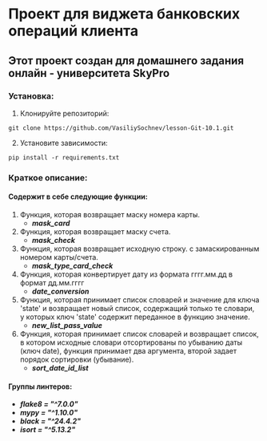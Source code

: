 # Проект для виджета банковских операций клиента
## Этот проект создан для домашнего задания онлайн - университета SkyPro
### Установка:
1. Клонируйте репозиторий:
````shell
git clone https://github.com/VasiliySochnev/lesson-Git-10.1.git
````
2. Установите зависимости:
````
pip install -r requirements.txt
````
### Краткое описание:
#### Содержит в себе следующие функции:
1. Функция, которая возвращает маску номера карты.
    + ***mask_card***
2. Функция, которая возвращает маску счета.
    + ***mask_check***
3. Функция, которая возвращает исходную строку.
    с замаскированным номером карты/счета.
    + ***mask_type_card_check***
4. Функция, которая конвертирует дату из формата
    гггг.мм.дд в формат дд.мм.гггг
    + ***date_conversion***
5. Функция, которая принимает список словарей и значение для ключа
    'state' и возвращает новый список, содержащий только те словари, у которых ключ
    'state' содержит переданное в функцию значение.
    + ***new_list_pass_value***
6. Функция, которая принимает список словарей и возвращает список,
    в котором исходные словари отсортированы по убыванию даты (ключ date),
    функция принимает два аргумента, второй задает порядок сортировки (убывание).
    + ***sort_date_id_list***
 
#### Группы линтеров:
   + ___flake8 = "^7.0.0"___
   + ___mypy = "^1.10.0"___
   + ___black = "^24.4.2"___
   + ___isort = "^5.13.2"___